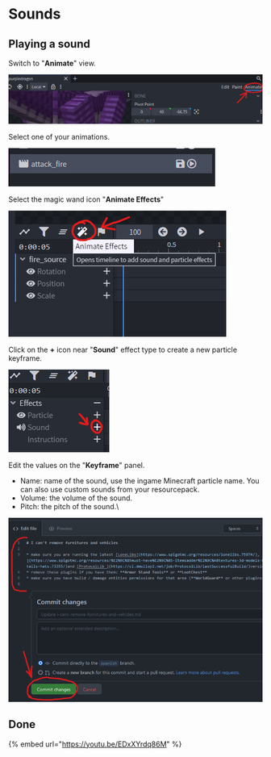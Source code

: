 # Sounds

## Playing a sound

Switch to "**Animate**" view.

![](<../../../../.gitbook/assets/image (50) (1).png>)

Select one of your animations.

![](<../../../../.gitbook/assets/image (92) (1).png>)

Select the magic wand icon "**Animate Effects**"

![](<../../../../.gitbook/assets/image (44) (1).png>)

Click on the **+** icon near "**Sound**" effect type to create a new particle keyframe.

![](<../../../../.gitbook/assets/image (76) (1) (1).png>)

Edit the values on the "**Keyframe**" panel.

* Name: name of the sound, use the ingame Minecraft particle name. You can also use custom sounds from your resourcepack.
* Volume: the volume of the sound.
* Pitch: the pitch of the sound.\


![](<../../../../.gitbook/assets/image (87).png>)

## Done

{% embed url="https://youtu.be/EDxXYrdq86M" %}
